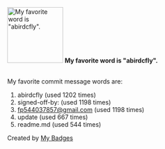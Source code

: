 <img src="https://github.com/my-badges/my-badges/blob/master/src/all-badges/favorite-word/favorite-word.png?raw=true" alt="My favorite word is &quot;abirdcfly&quot;." title="My favorite word is &quot;abirdcfly&quot;." width="128">
<strong>My favorite word is &quot;abirdcfly&quot;.</strong>
<br><br>

My favorite commit message words are:

1. abirdcfly (used 1202 times)
2. signed-off-by: (used 1198 times)
3. <fp544037857@gmail.com> (used 1198 times)
4. update (used 667 times)
5. readme.md (used 544 times)


Created by <a href="https://github.com/my-badges/my-badges">My Badges</a>